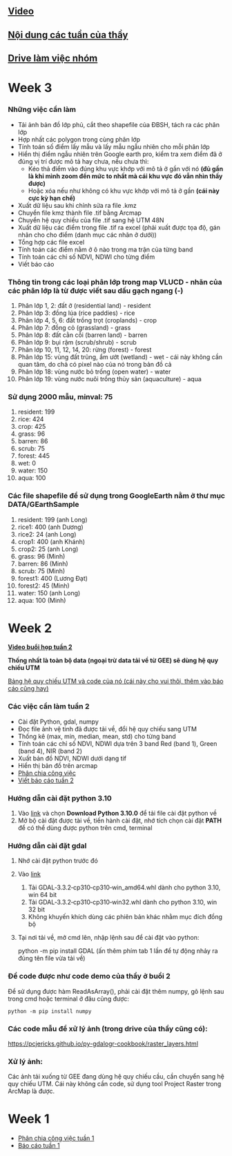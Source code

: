 ## [Video](https://drive.google.com/drive/u/1/folders/1awGYqGV_5hWIoVv1vNOF4-kRdxzHxZOe?fbclid=IwAR11ad05Ecp6A2AnpCRYWFspzNdUBTHvQbV9xpSIRWxhRZE6F1sttR5NC1I)
## [Nội dung các tuần của thầy](https://drive.google.com/drive/u/1/folders/1JJwqWC6EleRNKuATofdjEKSIjEiy3iF5?fbclid=IwAR2u54f6pQVvyxwTa4wJeakeqZPQfrEdAxA058Zu_eAsTQAgKxoVucr99No)
## [Drive làm việc nhóm](https://drive.google.com/drive/folders/1BUWctrc0WJH_nWLLlUhdlkYShLVwuAOe?usp=sharing)

# Week 3

### Những việc cần làm
- Tải ảnh bản đồ lớp phủ, cắt theo shapefile của ĐBSH, tách ra các phân lớp
- Hợp nhất các polygon trong cùng phân lớp
- Tính toán số điểm lấy mẫu và lấy mẫu ngẫu nhiên cho mỗi phân lớp
- Hiển thị điểm ngẫu nhiên trên Google earth pro, kiểm tra xem điểm đã ở đúng vị trí được mô tả hay chưa, nếu chưa thì:
  - Kéo thả điểm vào đúng khu vực khớp với mô tả ở gần với nó **(đủ gần là khi mình zoom đến mức to nhất mà cái khu vực đó vẫn nhìn thấy được)**
  - Hoặc xóa nếu như không có khu vực khớp với mô tả ở gần **(cái này cực kỳ hạn chế)**
- Xuất dữ liệu sau khi chỉnh sửa ra file .kmz
- Chuyển file kmz thành file .tif bằng Arcmap
- Chuyển hệ quy chiếu của file .tif sang hệ UTM 48N
- Xuất dữ liệu các điểm trong file .tif ra excel (phải xuất được tọa độ, gán nhãn cho cho điểm (danh mục các nhãn ở dưới))
- Tổng hợp các file excel
- Tính toán các điểm nằm ở ô nào trong ma trận của từng band
- Tính toán các chỉ số NDVI, NDWI cho từng điểm
- Viết báo cáo

### Thông tin trong các loại phân lớp trong map VLUCD - nhãn của các phân lớp là từ được viết sau dấu gạch ngang (-)
1. Phân lớp 1, 2: đất ở (residential land) - resident
2. Phân lớp 3: đồng lúa (rice paddies) - rice
3. Phân lớp 4, 5, 6: đất trồng trọt (croplands) - crop
4. Phân lớp 7: đồng cỏ (grassland) - grass
5. Phân lớp 8: đất cằn cỗi (barren land) - barren
6. Phân lớp 9: bụi rậm (scrub/shrub) - scrub
7. Phân lớp 10, 11, 12, 14, 20: rừng (forest) - forest
8. Phân lớp 15: vùng đất trũng, ẩm ướt (wetland) - wet - cái này không cần quan tâm, do chả có pixel nào của nó trong bản đồ cả
9. Phân lớp 18: vùng nước bỏ trống (open water) - water
10. Phân lớp 19: vùng nước nuôi trồng thủy sản (aquaculture) - aqua

### Sử dụng 2000 mẫu, minval: 75
1. resident: 199
2. rice: 424
3. crop: 425
4. grass: 96
5. barren: 86
6. scrub: 75
7. forest: 445
8. wet: 0
9. water: 150
10. aqua: 100

### Các file shapefile để sử dụng trong GoogleEarth nằm ở thư mục DATA/GEarthSample
1. resident: 199 (anh Long)
2. rice1: 400 (anh Dương)
3. rice2: 24 (anh Long)
4. crop1: 400 (anh Khánh)
5. crop2: 25 (anh Long)
6. grass: 96 (Minh)
7. barren: 86 (Minh)
8. scrub: 75 (Minh)
9. forest1: 400 (Lương Đạt)
10. forest2: 45 (Minh)
11. water: 150 (anh Long)
12. aqua: 100 (Minh)

# Week 2

**[Video buổi họp tuần 2](https://drive.google.com/file/d/1JKutNBoCeaeKwpW9ne3T-aaO8tC5eBDG/view?usp=sharing)**

**Thống nhất là toàn bộ data (ngoại trừ data tải về từ GEE) sẽ dùng hệ quy chiếu UTM**

[Bảng hệ quy chiếu UTM và code của nó (cái này cho vui thôi, thêm vào báo cáo cũng hay)](https://resources.arcgis.com/en/help/main/10.1/018z/pdf/projected_coordinate_systems.pdf)

### Các việc cần làm tuần 2
- Cài đặt Python, gdal, numpy
- Đọc file ảnh vệ tinh đã được tải về, đổi hệ quy chiếu sang UTM
- Thống kê (max, min, median, mean, std) cho từng band
- Tính toán các chỉ số NDVI, NDWI dựa trên 3 band Red (band 1), Green (band 4), NIR (band 2)
- Xuất bản đồ NDVI, NDWI dưới dạng tif
- Hiển thị bản đồ trên arcmap
- [Phân chia công việc](https://docs.google.com/document/d/11A478eDmFSBcSOaOr3UuztbsetMSCNdmQ6gLidZrzT0/edit?usp=sharing)
- [Viết báo cáo tuần 2](https://docs.google.com/document/d/1Hax6q1Zi0FItBQW4oXAlBR-U43D6-dYjsRP-I0aAarM/edit?usp=sharing)

### Hướng dẫn cài đặt python 3.10
1. Vào [link](https://www.python.org/downloads/) và chọn **Download Python 3.10.0** để tải file cài đặt python về
2. Mở bộ cài đặt được tài về, tiến hành cài đặt, nhớ tích chọn cài đặt **PATH** để có thể dùng được python trên cmd, terminal

### Hướng dẫn cài đặt gdal
1. Nhớ cài đặt python trước đó
2. Vào [link](https://www.lfd.uci.edu/~gohlke/pythonlibs/#gdal%20t%E1%BA%A3i%20GDAL%E2%80%913.3.2%E2%80%91cp310%E2%80%91cp310%E2%80%91win_amd64.whl)
   1. Tải GDAL‑3.3.2‑cp310‑cp310‑win_amd64.whl dành cho python 3.10, win 64 bit
   2. Tải GDAL‑3.3.2‑cp310‑cp310‑win32.whl dành cho python 3.10, win 32 bit
   3. Không khuyến khích dùng các phiên bản khác nhằm mục đích đồng bộ
3. Tại nơi tải về, mở cmd lên, nhập lệnh sau để cài đặt vào python:


      
      python -m pip install GDAL (ấn thêm phím tab 1 lần để tự động nhảy ra đúng tên file vừa tải về)

### Để code được như code demo của thầy ở buổi 2
Để sử dụng được hàm ReadAsArray(), phải cài đặt thêm numpy, gõ lệnh sau trong cmd hoặc terminal ở đâu cũng được:

    python -m pip install numpy

### Các code mẫu để xử lý ảnh (trong drive của thầy cũng có):
https://pcjericks.github.io/py-gdalogr-cookbook/raster_layers.html

### Xử lý ảnh:
Các ảnh tải xuống từ GEE đang dùng hệ quy chiếu cầu, cần chuyển sang hệ quy chiếu UTM. Cái này không cần code, sử dụng tool Project Raster trong ArcMap là được.

# Week 1
- [Phân chia công việc tuần 1](https://docs.google.com/document/d/18LiRxJy1365zXZHxYvq2JjOhk1iDiqnwuc550IVhdoE/edit?usp=sharing)
- [Báo cáo tuần 1](https://docs.google.com/document/d/1q4bj2tZiTIZd2wr4d2H6bYxeV17nWVYt/edit?usp=sharing&ouid=116186330127070054360&rtpof=true&sd=true)
